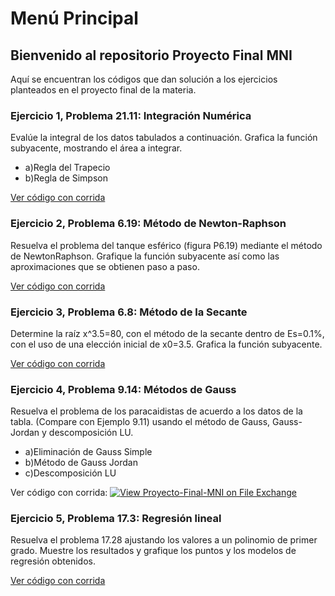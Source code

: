 # Menú Principal

## Bienvenido al repositorio Proyecto Final MNI
Aquí se encuentran los códigos que dan solución a los ejercicios planteados en el proyecto final de la materia. 

### Ejercicio 1, Problema 21.11: Integración Numérica
Evalúe la integral de los datos tabulados a continuación. Grafica la función subyacente, mostrando el área a integrar.

- a)Regla del Trapecio
- b)Regla de Simpson

[Ver código con corrida](https://nbviewer.jupyter.org/gist/CD-Ceballos/33904be654007a1cf28f739a443add23)

### Ejercicio 2, Problema 6.19: Método de Newton-Raphson
Resuelva el problema del tanque esférico (figura P6.19) mediante el método de NewtonRaphson. Grafique la función subyacente así como las aproximaciones que se obtienen paso a
paso.
 
[Ver código con corrida](https://nbviewer.jupyter.org/gist/CD-Ceballos/8e26db783c3de6cca3f99be2bd2ed3a0)


### Ejercicio 3, Problema 6.8: Método de la Secante
Determine la raíz x^3.5=80, con el método de la secante dentro de Es=0.1%, con el uso de una elección inicial de x0=3.5. Grafica la función subyacente.

[Ver código con corrida](https://nbviewer.jupyter.org/gist/CD-Ceballos/69c7cc786005920d347791294d266134)


### Ejercicio 4, Problema 9.14: Métodos de Gauss
Resuelva el problema de los paracaidistas de acuerdo a los datos de la tabla. (Compare con Ejemplo 9.11) usando el método de Gauss, Gauss-Jordan y descomposición LU.

- a)Eliminación de Gauss Simple
- b)Método de Gauss Jordan
- c)Descomposición LU

Ver código con corrida:
[![View Proyecto-Final-MNI on File Exchange](https://www.mathworks.com/matlabcentral/images/matlab-file-exchange.svg)](https://la.mathworks.com/matlabcentral/fileexchange/74161-proyecto-final-mni)

### Ejercicio 5, Problema 17.3: Regresión lineal
Resuelva el problema 17.28 ajustando los valores a un polinomio de primer grado. Muestre los resultados y grafique los puntos y los modelos de regresión obtenidos.

[Ver código con corrida](https://nbviewer.jupyter.org/gist/CD-Ceballos/eec0ac2897fbf956006d9ac8fb0a3419)
